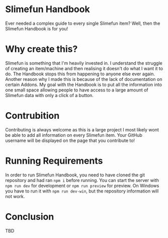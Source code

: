 # Slimefun Handbook

Ever needed a complex guide to every single Slimefun item? Well, then the Slimefun Handbook is for you! 

# Why create this?

Slimefun is something that I'm heavily invested in. I understand the struggle of creating an item/machine and then realising it doesn't do what I want it to do. The Handbook stops this from happening to anyone else ever again. Another reason why I made this is because of the lack of documentation on certain Addons. My goal with the Handbook is to put all the information into one small space allowing people to have access to a large amount of Slimefun data with only a click of a button.

# Contrubition 

Contributing is always welcome as this is a large project I most likely wont be able to add all information on every Slimefun item. Your GitHub username will be displayed on the page that you contribute to!

# Running Requirements

In order to run Slimefun Handbook, you need to have cloned the git repository and had ran `npm i` before running. You can start the server with `npm run dev` for development or `npm run preview` for preview. On Windows you have to run it with `npm run dev-win`, but the repository information will not work.

# Conclusion

TBD
